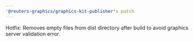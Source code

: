 ```yaml
---
'@reuters-graphics/graphics-kit-publisher': patch
---
```


Hotfix: Removes empty files from dist directory after build to avoid graphics server validation error.
